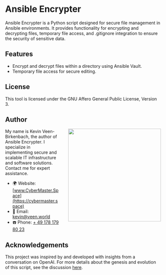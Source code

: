 # Ansible Encrypter

Ansible Encrypter is a Python script designed for secure file management in Ansible environments. It provides functionality for encrypting and decrypting files, temporary file access, and .gitignore integration to ensure the security of sensitive data.

## Features

- Encrypt and decrypt files within a directory using Ansible Vault.
- Temporary file access for secure editing.

## License

This tool is licensed under the GNU Affero General Public License, Version 3.

## Author

<img src="https://cybermaster.space/wp-content/uploads/sites/7/2023/11/FVG_8364BW-scaled.jpg" width="300" style="float: right; margin-left: 30px;">

My name is Kevin Veen-Birkenbach, the author of Ansible Encrypter. I specialize in implementing secure and scalable IT infrastructure and software solutions. Contact me for expert assistance.

- 🌍 Website: [www.CyberMaster.Space](https://cybermaster.space)
- 📧 Email: [kevin@veen.world](mailto:kevin@veen.world)
- ☎️ Phone: [+ 49 178 179 80 23](tel:00491781798023)

## Acknowledgements

This project was inspired by and developed with insights from a conversation on OpenAI. For more details about the genesis and evolution of this script, see the discussion [here](https://chat.openai.com/share/224a0314-1703-4a36-8f9f-5db29ad1f97e).
